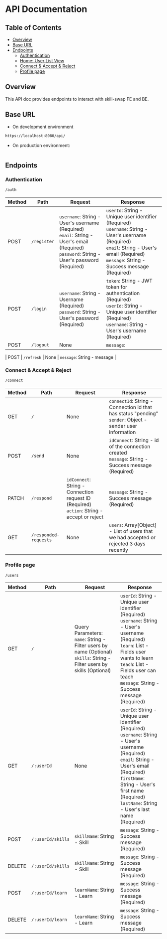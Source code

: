 # API Documentation

## Table of Contents
- [Overview](#overview)
- [Base URL](#base-url)
- [Endpoints](#endpoints)
  - [Authentication](#authentication-1)
  - [Home: User List View](#home-user-list-view)
  - [Connect & Accept & Reject](#connect--accept--reject)
  - [Profile page](#profile-page)
## Overview
This API doc provides endpoints to interact with skill-swap FE and BE.

## Base URL
- On development environment
```bash
https://localhost:8080/api/
```
- On production environment:
```bash
```
## Endpoints
### Authentication
```bash
/auth
```

| Method | Path | Request | Response |
| --- | --- | --- | --- |
| POST | `/register` | `username`: String - User's username (Required)<br>`email`: String - User's email (Required)<br>`password`: String - User's password (Required) | `userId`: String - Unique user identifier (Required)<br>`username`: String - User's username (Required)<br>`email`: String - User's email (Required)<br>`message`: String - Success message (Required) |
| POST | `/login` | `username`: String - Username (Required)<br>`password`: String - User's password (Required) | `token`: String - JWT token for authentication (Required)<br>`userId`: String - Unique user identifier (Required)<br>`username`: String - User's username (Required) |
| POST | `/logout` | None | `message`:  |

| POST | `/refresh` | None | `message`: String - message |

### Connect & Accept & Reject 
```bash
/connect
```
| Method | Path | Request | Response |
| --- | --- | --- | --- |
| GET | `/` | None | `connectId`: String - Connection id that has status "pending"<br>`sender`: Object - sender user information<br> |
| POST | `/send` | None | `idConnect`: String - id of the connection created<br>`message`: String - Success message (Required) |
| PATCH | `/respond` | `idConnect`: String - Connection request ID (Required)<br>`action`: String - accept or reject | `message`: String - Success message (Required) |
| GET | `/responded-requests` | None | `users`: Array[Object] - List of users that we had accepted or rejected 3 days recently |

### Profile page
```bash
/users
```
| Method | Path | Request | Response |
| --- | --- | --- | --- |
| GET | `/` | Query Parameters:<br>`name`: String - Filter users by name (Optional)<br>`skills`: String - Filter users by skills (Optional)<br> | `userId`: String - Unique user identifier (Required)<br>`username`: String - User's username (Required)<br>`learn`: List - Fields user wants to learn<br>`teach`: List - Fields user can teach<br>`message`: String - Success message (Required) |
| GET | `/:userId` | None | `userId`: String - Unique user identifier (Required)<br>`username`: String - User's username (Required)<br>`email`: String - User's email (Required)<br>`firstName`: String - User's first name (Required)<br>`lastName`: String - User's last name (Required) |
| POST | `/:userId/skills` | `skillName`: String - Skill|`message`: String - Success message (Required) |
| DELETE | `/:userId/skills` | `skillName`: String - Skill | `message`: String - Success message (Required) |
| POST | `/:userId/learn` | `learnName`: String - Learn|`message`: String - Success message (Required) |
| DELETE | `/:userId/learn` | `learnName`: String - Learn | `message`: String - Success message (Required) |
